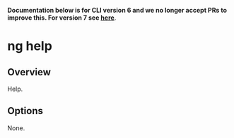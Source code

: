 <!-- Links in /docs/documentation should NOT have \`.md\` at the end, because they end up in our wiki at release. -->
**Documentation below is for CLI version 6 and we no longer accept PRs to improve this. For version 7 see [here](https://angular.io/cli/help)**.


# ng help

## Overview
Help.

## Options
None.
